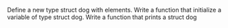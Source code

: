 Define a new type struct dog with elements.
Write a function that initialize a variable of type struct dog.
Write a function that prints a struct dog
